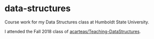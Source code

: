 # data-structures
Course work for my Data Structures class at Humboldt State University.

I attended the Fall 2018 class of [acarteas/Teaching-DataStructures](https://github.com/acarteas/Teaching-DataStructures).
